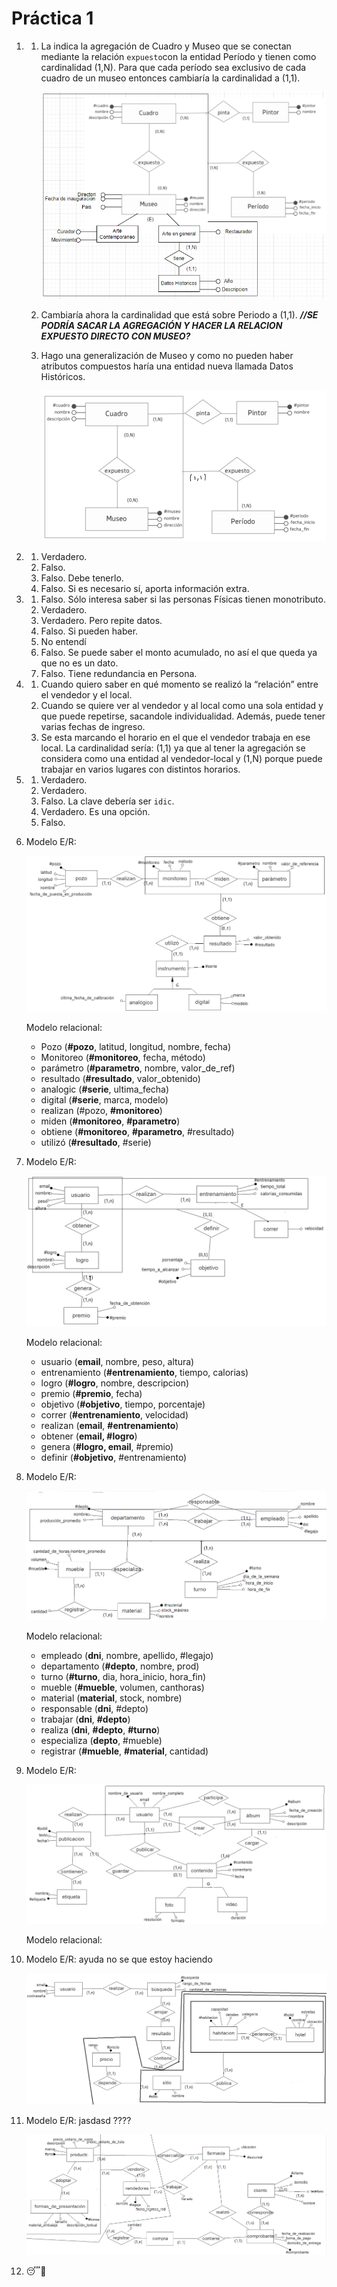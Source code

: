 # Práctica 1

1.  1. La indica la agregación de Cuadro y Museo que se conectan mediante la relación `expuesto`con la entidad Período y tienen como cardinalidad (1,N). Para que cada período sea exclusivo de cada cuadro de un museo entonces cambiaría la cardinalidad a (1,1).

       ![Untitled](img/tp1_1_a.png)

    2. Cambiaría ahora la cardinalidad que está sobre Periodo a (1,1). **_//SE PODRÍA SACAR LA AGREGACIÓN Y HACER LA RELACION EXPUESTO DIRECTO CON MUSEO?_**
    3. Hago una generalización de Museo y como no pueden haber atributos compuestos haría una entidad nueva llamada Datos Históricos.

       ![Untitled](img/tp1_1_c.png)

2.  1. Verdadero.
    2. Falso.
    3. Falso. Debe tenerlo.
    4. Falso. Si es necesario sí, aporta información extra.
3.  1. Falso. Sólo interesa saber si las personas Físicas tienen monotributo.
    2. Verdadero.
    3. Verdadero. Pero repite datos.
    4. Falso. Si pueden haber.
    5. No entendí
    6. Falso. Se puede saber el monto acumulado, no así el que queda ya que no es un dato.
    7. Falso. Tiene redundancia en Persona.
4.  1. Cuando quiero saber en qué momento se realizó la “relación” entre el vendedor y el local.
    2. Cuando se quiere ver al vendedor y al local como una sola entidad y que puede repetirse, sacandole individualidad. Además, puede tener varias fechas de ingreso.
    3. Se esta marcando el horario en el que el vendedor trabaja en ese local. La cardinalidad sería: (1,1) ya que al tener la agregación se considera como una entidad al vendedor-local y (1,N) porque puede trabajar en varios lugares con distintos horarios.
5.  1. Verdadero.
    2. Verdadero.
    3. Falso. La clave debería ser `idic`.
    4. Verdadero. Es una opción.
    5. Falso.
6.  Modelo E/R:

    ![Untitled](img/tp1_6.png)

    Modelo relacional:

    - Pozo (**#pozo**, latitud, longitud, nombre, fecha)
    - Monitoreo (**#monitoreo**, fecha, método)
    - parámetro (**#parametro**, nombre, valor_de_ref)
    - resultado (**#resultado**, valor_obtenido)
    - analogic (**#serie**, ultima_fecha)
    - digital (**#serie**, marca, modelo)
    - realizan (#pozo, **#monitoreo**)
    - miden (**#monitoreo**, **#parametro**)
    - obtiene (**#monitoreo**, **#parametro**, #resultado)
    - utilizó (**#resultado**, #serie)

7.  Modelo E/R:

    ![Untitled](img/tp1_7.png)

    Modelo relacional:

    - usuario (**email**, nombre, peso, altura)
    - entrenamiento (**#entrenamiento**, tiempo, calorias)
    - logro (**#logro**, nombre, descripcion)
    - premio (**#premio**, fecha)
    - objetivo (**#objetivo**, tiempo, porcentaje)
    - correr (**#entrenamiento**, velocidad)
    - realizan (**email**, **#entrenamiento**)
    - obtener (**email, #logro**)
    - genera (**#logro, email**, #premio)
    - definir (**#objetivo**, #entrenamiento)

8.  Modelo E/R:

    ![Untitled](img/tp1_8.png)

    Modelo relacional:

    - empleado (**dni**, nombre, apellido, #legajo)
    - departamento (**#depto**, nombre, prod)
    - turno (**#turno**, dia, hora_inicio, hora_fin)
    - mueble (**#mueble**, volumen, canthoras)
    - material (**material**, stock, nombre)
    - responsable (**dni**, #depto)
    - trabajar (**dni**, **#depto**)
    - realiza (**dni**, **#depto**, **#turno**)
    - especializa (**depto**, #mueble)
    - registrar (**#mueble**, **#material**, cantidad)

9.  Modelo E/R:

    ![Untitled](img/tp1_9.png)

    Modelo relacional:

10. Modelo E/R: ayuda no se que estoy haciendo

    ![Untitled](img/tp1_10.png)

11. Modelo E/R: jasdasd ????

    ![Untitled](img/tp1_11.png)

12. 😴🥱

